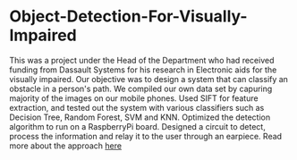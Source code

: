 # Object-Detection-For-Visually-Impaired
This was a project under the Head of the Department who had received funding from Dassault Systems for his research in Electronic aids for the visually impaired.
Our objective was to design a system that can classify an obstacle in a person's path.
We compiled our own data set by capuring majority of the images on our mobile phones.
Used SIFT for feature extraction, and tested out the system with various classifiers such as Decision Tree, Random Forest, SVM and KNN.
Optimized the detection algorithm to run on a RaspberryPi board.
Designed a circuit to detect, process the information and relay it to the user through an earpiece.
Read more about the approach [here](https://link.springer.com/chapter/10.1007/978-981-19-2541-2_29)

